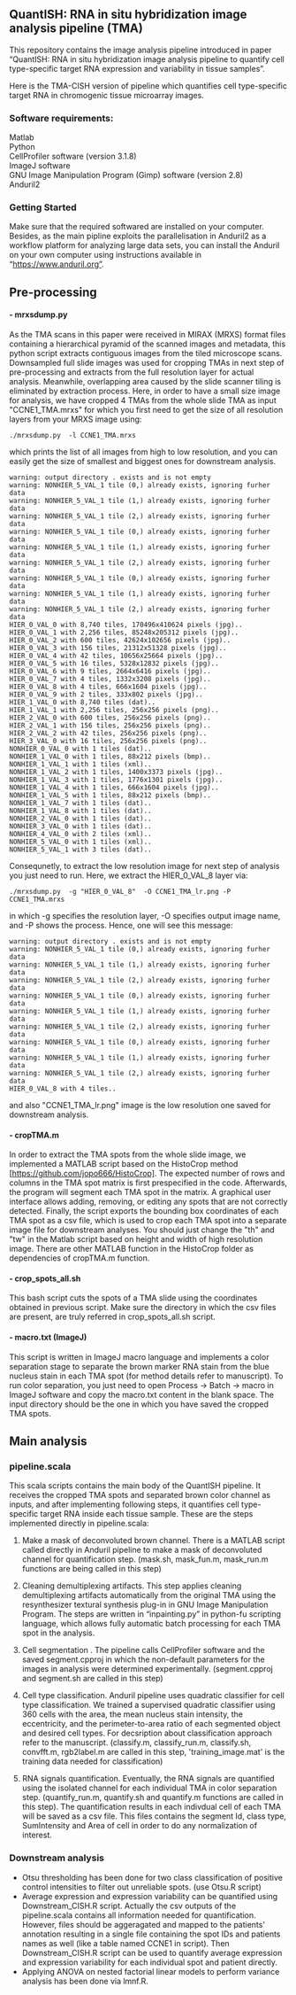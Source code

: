 ## QuantISH: RNA in situ hybridization image analysis pipeline (TMA)
This repository contains the image analysis pipeline introduced in paper “QuantISH: RNA in situ hybridization image analysis pipeline to quantify cell type-specific target RNA expression and variability in tissue samples”.  

Here is the TMA-CISH version of pipeline which quantifies cell type-specific target RNA in chromogenic tissue microarray images. 


### Software requirements: 
Matlab  
Python    
CellProfiler software (version 3.1.8)  
ImageJ software  
GNU Image Manipulation Program (Gimp) software (version 2.8)  
Anduril2     

### Getting Started 
Make sure that the required softwared are installed on your computer. Besides, as the main pipline exploits the parallelisation in Anduril2 as a workflow platform for analyzing large data sets, you can install the Anduril on your own computer using instructions available in “https://www.anduril.org”. 

## Pre-processing
#### - mrxsdump.py
As the TMA scans in this paper were received in MIRAX (MRXS) format files containing a hierarchical pyramid of the scanned images and metadata, this python script extracts contiguous images from the tiled microscope scans. Downsampled full slide images was used for cropping TMAs in next step of pre-processing and extracts from the full resolution layer for actual analysis. Meanwhile, overlapping area caused by the slide scanner tiling is eliminated by extraction process. Here, in order to have a small size image for analysis, we have cropped 4 TMAs from the whole slide TMA as input "CCNE1_TMA.mrxs" for which you first need to get the size of all resolution layers from your MRXS image using:  
 
 ```
 ./mrxsdump.py  -l CCNE1_TMA.mrxs 
 ```

which prints the list of all images from high to low resolution, and you can easily get the size of smallest and biggest ones for downstream analysis.   
``` 
warning: output directory . exists and is not empty 
warning: NONHIER_5_VAL_1 tile (0,) already exists, ignoring furher data  
warning: NONHIER_5_VAL_1 tile (1,) already exists, ignoring furher data  
warning: NONHIER_5_VAL_1 tile (2,) already exists, ignoring furher data  
warning: NONHIER_5_VAL_1 tile (0,) already exists, ignoring furher data  
warning: NONHIER_5_VAL_1 tile (1,) already exists, ignoring furher data  
warning: NONHIER_5_VAL_1 tile (2,) already exists, ignoring furher data  
warning: NONHIER_5_VAL_1 tile (0,) already exists, ignoring furher data  
warning: NONHIER_5_VAL_1 tile (1,) already exists, ignoring furher data  
warning: NONHIER_5_VAL_1 tile (2,) already exists, ignoring furher data  
HIER_0_VAL_0 with 8,740 tiles, 170496x410624 pixels (jpg)..  
HIER_0_VAL_1 with 2,256 tiles, 85248x205312 pixels (jpg)..  
HIER_0_VAL_2 with 600 tiles, 42624x102656 pixels (jpg)..  
HIER_0_VAL_3 with 156 tiles, 21312x51328 pixels (jpg)..  
HIER_0_VAL_4 with 42 tiles, 10656x25664 pixels (jpg)..  
HIER_0_VAL_5 with 16 tiles, 5328x12832 pixels (jpg)..  
HIER_0_VAL_6 with 9 tiles, 2664x6416 pixels (jpg)..  
HIER_0_VAL_7 with 4 tiles, 1332x3208 pixels (jpg)..  
HIER_0_VAL_8 with 4 tiles, 666x1604 pixels (jpg)..  
HIER_0_VAL_9 with 2 tiles, 333x802 pixels (jpg)..  
HIER_1_VAL_0 with 8,740 tiles (dat)..  
HIER_1_VAL_1 with 2,256 tiles, 256x256 pixels (png)..  
HIER_2_VAL_0 with 600 tiles, 256x256 pixels (png)..  
HIER_2_VAL_1 with 156 tiles, 256x256 pixels (png)..  
HIER_2_VAL_2 with 42 tiles, 256x256 pixels (png)..  
HIER_3_VAL_0 with 16 tiles, 256x256 pixels (png)..  
NONHIER_0_VAL_0 with 1 tiles (dat)..  
NONHIER_1_VAL_0 with 1 tiles, 88x212 pixels (bmp)..  
NONHIER_1_VAL_1 with 1 tiles (xml)..  
NONHIER_1_VAL_2 with 1 tiles, 1400x3373 pixels (jpg)..  
NONHIER_1_VAL_3 with 1 tiles, 1776x1301 pixels (jpg)..  
NONHIER_1_VAL_4 with 1 tiles, 666x1604 pixels (jpg)..  
NONHIER_1_VAL_5 with 1 tiles, 88x212 pixels (bmp)..  
NONHIER_1_VAL_7 with 1 tiles (dat)..  
NONHIER_1_VAL_8 with 1 tiles (dat)..  
NONHIER_2_VAL_0 with 1 tiles (dat)..  
NONHIER_3_VAL_0 with 1 tiles (dat)..  
NONHIER_4_VAL_0 with 2 tiles (xml)..  
NONHIER_5_VAL_0 with 1 tiles (xml)..  
NONHIER_5_VAL_1 with 3 tiles (dat)..

```


Consequnetly, to extract the low resolution image for next step of analysis you just need to run. Here, we extract the HIER_0_VAL_8 layer via: 

```
./mrxsdump.py  -g "HIER_0_VAL_8"  -O CCNE1_TMA_lr.png -P  CCNE1_TMA.mrxs
```

in which -g specifies the resolution layer, -O specifies output image name, and -P shows the process. Hence, one will see this message:  

```
warning: output directory . exists and is not empty  
warning: NONHIER_5_VAL_1 tile (0,) already exists, ignoring furher data  
warning: NONHIER_5_VAL_1 tile (1,) already exists, ignoring furher data  
warning: NONHIER_5_VAL_1 tile (2,) already exists, ignoring furher data  
warning: NONHIER_5_VAL_1 tile (0,) already exists, ignoring furher data  
warning: NONHIER_5_VAL_1 tile (1,) already exists, ignoring furher data  
warning: NONHIER_5_VAL_1 tile (2,) already exists, ignoring furher data  
warning: NONHIER_5_VAL_1 tile (0,) already exists, ignoring furher data  
warning: NONHIER_5_VAL_1 tile (1,) already exists, ignoring furher data  
warning: NONHIER_5_VAL_1 tile (2,) already exists, ignoring furher data  
HIER_0_VAL_8 with 4 tiles..  
```

and also "CCNE1_TMA_lr.png" image is the low resolution one saved for downstream analysis. 


#### - cropTMA.m
In order to extract the TMA spots from the whole slide image, we implemented a MATLAB script based on the HistoCrop method [https://github.com/jopo666/HistoCrop]. The expected number of rows and columns in the TMA spot matrix is first prespecified in the code. Afterwards, the program will segment each TMA spot in the matrix. A graphical user interface allows adding, removing, or editing any spots that are not correctly detected. Finally, the script exports the bounding box coordinates of each TMA spot as a csv file, which is used to crop each TMA spot into a separate image file for downstream analyses. You should just change the "th" and "tw" in the Matlab script based on height and width of high resolution image. There are other MATLAB function in the HistoCrop folder as dependencies of cropTMA.m function. 


#### - crop_spots_all.sh

This bash script cuts the spots of a TMA slide using the coordinates obtained in previous script. Make sure the directory in which the csv files are present, are truly referred in crop_spots_all.sh script. 


#### - macro.txt (ImageJ)

This script is written in ImageJ macro language and implements a color separation stage to separate the brown marker RNA stain from the blue nucleus stain in each TMA spot (for method details refer to manuscript). To run color separation, you just need to open Process → Batch → macro in ImageJ software and copy the macro.txt content in the blank space. The input directory should be the one in which you have saved the cropped TMA spots.  



## Main analysis

### pipeline.scala


This scala scripts contains the main body of the QuantISH pipeline. It receives the cropped TMA spots and separated brown color channel as inputs, and after implementing following steps, it quantifies cell type-specific target RNA inside each tissue sample. These are the steps implemented directly in pipeline.scala:

1. Make a mask of deconvoluted brown channel. There is a MATLAB script called directly in Anduril pipeline to make a mask of deconvoluted channel for quantification step. (mask.sh, mask_fun.m, mask_run.m functions are being called in this step)

2. Cleaning demultiplexing artifacts. This step applies cleaning demultiplexing artifacts automatically from the original TMA using the resynthesizer textural synthesis plug-in in GNU Image Manipulation Program. The steps are written in “inpainting.py” in python-fu scripting language, which allows fully automatic batch processing for each TMA spot in the analysis. 


3. Cell segmentation . The pipeline calls CellProfiler software and the saved segment.cpproj in which the non-default parameters for the images in analysis were determined experimentally. (segment.cpproj and segment.sh are called in this step)

4. Cell type classification. Anduril pipeline uses quadratic classifier for cell type classification. We trained a supervised quadratic classifier using 360 cells with the area, the mean nucleus stain intensity, the eccentricity, and the perimeter-to-area ratio of each segmented object and desired cell types. For decsription about classification approach refer to the manuscript. (classify.m, classify_run.m, classify.sh, convfft.m, rgb2label.m are called in this step, 'training_image.mat' is the training data needed for classification) 

5. RNA signals quantification. Eventually, the RNA signals are quantified using the isolated channel for each individual TMA in color separation step. (quantify_run.m, quantify.sh and quantify.m functions are called in this step). The quantification results in each indivdual cell of each TMA will be saved as a csv file. This files contains the segment Id, class type, SumIntensity and Area of cell in order to do any normalization of interest.

### Downstream analysis  

- Otsu thresholding has been done for two class classification of positive control intensities to filter out unreliable spots. (use Otsu.R  script)    
- Average expression and expression variability can be quantified using Downstream_CISH.R script. Actually the csv outputs of the pipeline.scala contains all information needed for quantification. However, files should be aggeragated and mapped to the patients' annotation resulting in a single file containing the spot IDs and patients names as well (like a table named CCNE1 in script). Then Downstream_CISH.R script can be used to quantify average expression and expression variability for each individual spot and patient directly.  
- Applying ANOVA on nested factorial linear models to perform variance analysis has been done via lmnf.R. 






